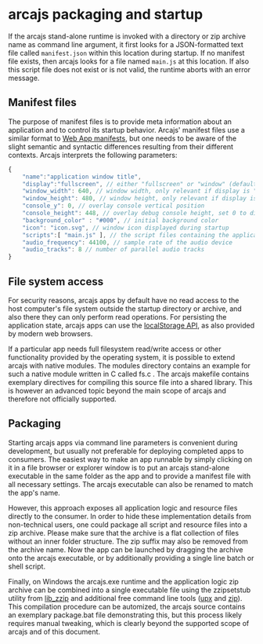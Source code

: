 # arcajs packaging and startup

If the arcajs stand-alone runtime is invoked with a directory or zip archive
name as command line argument, it first looks for a JSON-formatted text file
called `manifest.json` within this location during startup. If no manifest file
exists, then arcajs looks for a file named `main.js` at this location. If also
this script file does not exist or is not valid, the runtime aborts with an
error message.

## Manifest files

The purpose of manifest files is to provide meta information about an
application and to control its startup behavior. Arcajs' manifest files use a
similar format to
[Web App manifests](https://developer.mozilla.org/docs/Web/Manifest), but
one needs to be aware of the slight semantic and syntactic differences resulting
from their different contexts. Arcajs interprets the following parameters:

```javascript
{
	"name":"application window title",
	"display":"fullscreen", // either "fullscreen" or "window" (default)
	"window_width": 640, // window width, only relevant if display is "window"
	"window_height": 480, // window height, only relevant if display is "window"
	"console_y": 0, // overlay console vertical position
	"console_height": 448, // overlay debug console height, set 0 to disable
	"background_color" : "#000", // initial background color
	"icon": "icon.svg", // window icon displayed during startup
	"scripts":[ "main.js" ], // the script files containing the application logic
	"audio_frequency": 44100, // sample rate of the audio device
	"audio_tracks": 8 // number of parallel audio tracks
}
```

## File system access

For security reasons, arcajs apps by default have no read access to the host 
computer's file system outside the startup directory or archive, and also there
they can only perform read operations. For persisting the application state,
arcajs apps can use the [localStorage API](https://developer.mozilla.org/docs/Web/API/Window/localStorage),
as also provided by modern web browsers.

If a particular app needs full filesystem read/write access or other functionality
provided by the operating system, it is possible to extend arcajs with native
modules. The modules directory contains an example for such a native module written
in C called fs.c . The arcajs makefile contains exemplary directives for
compiling this source file into a shared library. This is however an advanced
topic beyond the main scope of arcajs and therefore not officially supported.

## Packaging

Starting arcajs apps via command line parameters is convenient during
development, but usually not preferable for deploying completed apps to
consumers. The easiest way to make an app runnable by simply clicking on it in a
file browser or explorer window is to put an arcajs stand-alone executable in
the same folder as the app and to provide a manifest file with all necessary
settings. The arcajs executable can also be renamed to match the app's name.

However, this approach exposes all application logic and resource files
directly to the consumer. In order to hide these implementation details from
non-technical users, one could package all script and resource files into a zip
archive. Please make sure that the archive is a flat collection of files without
an inner folder structure. The zip suffix may also be removed from the archive
name. Now the app can be launched by dragging the archive onto the arcajs
executable, or by additionally providing a single line batch or shell script.

Finally, on Windows the arcajs.exe runtime and the application logic zip archive
can be combined into a single executable file using the zzipsetstub utility from
[lib_zzip](https://github.com/xriss/gamecake/blob/master/lib_zzip/test/zzipsetstub.c)
and additional free command line tools ([upx](https://upx.github.io/) and
[zip](http://http://infozip.sourceforge.net/)). This compilation procedure
can be automized, the arcajs source contains an exemplary package.bat file
demonstrating this, but this process likely requires manual tweaking, which is
clearly beyond the supported scope of arcajs and of this document.
